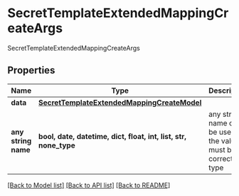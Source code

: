 # SecretTemplateExtendedMappingCreateArgs

SecretTemplateExtendedMappingCreateArgs

## Properties
Name | Type | Description | Notes
------------ | ------------- | ------------- | -------------
**data** | [**SecretTemplateExtendedMappingCreateModel**](SecretTemplateExtendedMappingCreateModel.md) |  | [optional] 
**any string name** | **bool, date, datetime, dict, float, int, list, str, none_type** | any string name can be used but the value must be the correct type | [optional]

[[Back to Model list]](../README.md#documentation-for-models) [[Back to API list]](../README.md#documentation-for-api-endpoints) [[Back to README]](../README.md)


